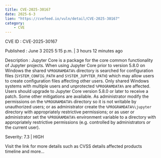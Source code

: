 ```yaml
---
title: CVE-2025-30167
date: 2025-6-3
lien: "https://cvefeed.io/vuln/detail/CVE-2025-30167"
category:
    - CVE
---
```


CVE ID : CVE-2025-30167

Published :  June 3
2025
5:15 p.m. | 3 hours
12 minutes ago

Description : Jupyter Core is a package for the core common functionality of Jupyter projects. When using Jupyter Core prior to version 5.8.0 on Windows
the shared `%PROGRAMDATA%` directory is searched for configuration files (`SYSTEM_CONFIG_PATH` and `SYSTEM_JUPYTER_PATH`)
which may allow users to create configuration files affecting other users. Only shared Windows systems with multiple users and unprotected `%PROGRAMDATA%` are affected. Users should upgrade to Jupyter Core version 5.8.0 or later to receive a patch. Some other mitigations are available. As administrator
modify the permissions on the `%PROGRAMDATA%` directory so it is not writable by unauthorized users; or as administrator
create the `%PROGRAMDATA%\jupyter` directory with appropriately restrictive permissions; or as user or administrator
set the `%PROGRAMDATA%` environment variable to a directory with appropriately restrictive permissions (e.g. controlled by administrators _or_ the current user).

Severity: 7.3 | HIGH

Visit the link for more details
such as CVSS details
affected products
timeline
and more...
